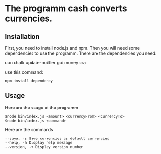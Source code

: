 # The programm cash converts currencies.

## Installation

First, you need to install node.js and npm.
Then you will need some dependencies to use the programm.
There are the dependencies you need:

con
chalk
update-notifier
got
money
ora

use this command: 

```
npm install dependency
```

## Usage

Here are the usage of the programm

```
$node bin/index.js <amount> <currencyFrom> <currencyTo>
$node bin/index.js <command> 
```

Here are the commands

```
--save, -s Save currencies as default currencies
--help, -h Display help message
--version, -v Display version number
```



